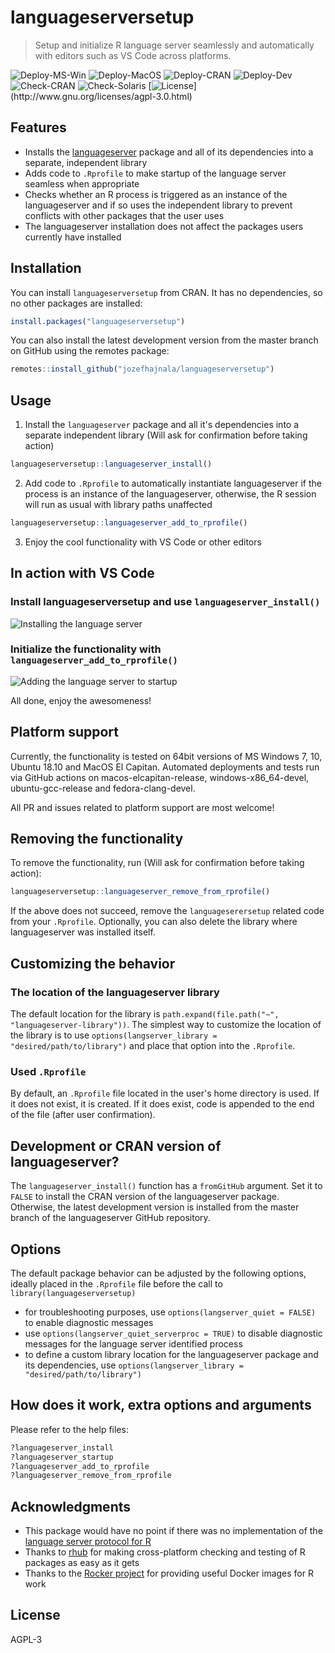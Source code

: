 # languageserversetup

> Setup and initialize R language server seamlessly and automatically with editors such as VS Code across platforms.

![Deploy-MS-Win](https://github.com/jozefhajnala/languageserversetup/workflows/deploy_win/badge.svg)
![Deploy-MacOS](https://github.com/jozefhajnala/languageserversetup/workflows/deploy_macos/badge.svg)
![Deploy-CRAN](https://github.com/jozefhajnala/languageserversetup/workflows/deploy_debian_cran/badge.svg)
![Deploy-Dev](https://github.com/jozefhajnala/languageserversetup/workflows/deploy_debian_dev/badge.svg)
![Check-CRAN](https://github.com/jozefhajnala/languageserversetup/workflows/check_cran/badge.svg)
![Check-Solaris](https://github.com/jozefhajnala/languageserversetup/workflows/check_solaris/badge.svg)
[![License](https://img.shields.io/badge/license-AGPL%20(3.0)-success.svg?style=flat&labelColor=rgb(40,45,51))](http://www.gnu.org/licenses/agpl-3.0.html) 


## Features

* Installs the [languageserver](https://github.com/REditorSupport/languageserver) package and all of its dependencies into a separate, independent library
* Adds code to `.Rprofile` to make startup of the language server seamless when appropriate
* Checks whether an R process is triggered as an instance of the languageserver and if so uses the independent library to prevent conflicts with other packages that the user uses
* The languageserver installation does not affect the packages users currently have installed


## Installation


You can install `languageserversetup` from CRAN. It has no dependencies, so no other packages are installed:

```r
install.packages("languageserversetup")
```

You can also install the latest development version from the master branch on GitHub using the remotes package:

```r
remotes::install_github("jozefhajnala/languageserversetup")
```


## Usage

1. Install the `languageserver` package and all it's dependencies into a separate independent library (Will ask for confirmation before taking action)

```r
languageserversetup::languageserver_install()
```

2. Add code to `.Rprofile` to automatically instantiate languageserver if the process is an instance of the languageserver, otherwise, the R session will run as usual with library paths unaffected

```r
languageserversetup::languageserver_add_to_rprofile()
```

3. Enjoy the cool functionality with VS Code or other editors


## In action with VS Code

### Install languageserversetup and use `languageserver_install()`

![Installing the language server](https://user-images.githubusercontent.com/23148397/75627074-5888b900-5bcd-11ea-8abf-8008ef0719df.gif)

### Initialize the functionality with `languageserver_add_to_rprofile()`

![Adding the language server to startup](https://user-images.githubusercontent.com/23148397/75627078-5aeb1300-5bcd-11ea-9752-448f842ac29d.gif)

All done, enjoy the awesomeness!


## Platform support

Currently, the functionality is tested on 64bit versions of MS Windows 7, 10, Ubuntu 18.10 and MacOS El Capitan. Automated deployments and tests run via GitHub actions on macos-elcapitan-release, windows-x86_64-devel, ubuntu-gcc-release and fedora-clang-devel.

All PR and issues related to platform support are most welcome! 


## Removing the functionality

To remove the functionality, run (Will ask for confirmation before taking action):

```r
languageserversetup::languageserver_remove_from_rprofile()
```

If the above does not succeed, remove the `languageserersetup` related code from your `.Rprofile`. Optionally, you can also delete the library where languageserver was installed itself.


## Customizing the behavior

### The location of the languageserver library

The default location for the library is `path.expand(file.path("~", "languageserver-library"))`. The simplest way to customize the location of the library is to use `options(langserver_library = "desired/path/to/library")` and place that option into the `.Rprofile`.

### Used `.Rprofile`

By default, an `.Rprofile` file located in the user's home directory is used. If it does not exist, it is created. If it does exist, code is appended to the end of the file (after user confirmation).


## Development or CRAN version of languageserver?

The `languageserver_install()` function has a `fromGitHub` argument. Set it to `FALSE` to install the CRAN version of the languageserver package. Otherwise, the latest development version is installed from the master branch of the languageserver GitHub repository.


## Options

The default package behavior can be adjusted by the following options, ideally placed in the `.Rprofile` file before the call to `library(languageserversetup)`

* for troubleshooting purposes, use `options(langserver_quiet = FALSE)` to enable diagnostic messages
* use `options(langserver_quiet_serverproc = TRUE)` to disable diagnostic messages for the language server identified process
* to define a custom library location for the languageserver package and its dependencies, use `options(langserver_library = "desired/path/to/library")`


## How does it work, extra options and arguments

Please refer to the help files:

```r
?languageserver_install
?languageserver_startup
?languageserver_add_to_rprofile
?languageserver_remove_from_rprofile
```

## Acknowledgments

- This package would have no point if there was no implementation of the [language server protocol for R](https://github.com/REditorSupport/languageserver)
- Thanks to [rhub](https://github.com/r-hub/rhub) for making cross-platform checking and testing of R packages as easy as it gets
- Thanks to the [Rocker project](https://www.rocker-project.org/) for providing useful Docker images for R work


## License

AGPL-3
